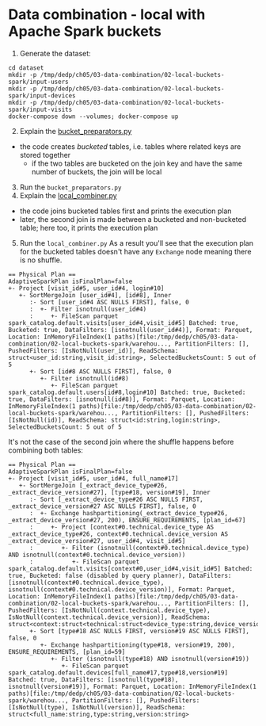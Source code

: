 # Data combination - local with Apache Spark buckets

1. Generate the dataset:
```
cd dataset
mkdir -p /tmp/dedp/ch05/03-data-combination/02-local-buckets-spark/input-users
mkdir -p /tmp/dedp/ch05/03-data-combination/02-local-buckets-spark/input-devices
mkdir -p /tmp/dedp/ch05/03-data-combination/02-local-buckets-spark/input-visits
docker-compose down --volumes; docker-compose up
```
2. Explain the [bucket_preparators.py](bucket_preparators.py)
* the code creates _bucketed_ tables, i.e. tables where related keys are stored together
  * if the two tables are bucketed on the join key and have the same number of buckets, the join will be local
3. Run the `bucket_preparators.py`
4. Explain the [local_combiner.py](local_combiner.py)
* the code joins bucketed tables first and prints the execution plan
* later, the second join is made between a bucketed and non-bucketed table; here too, it prints the execution plan
5. Run the `local_combiner.py`
As a result you'll see that the execution plan for the bucketed tables doesn't have any `Exchange` node 
meaning there is no shuffle. 
```
== Physical Plan ==
AdaptiveSparkPlan isFinalPlan=false
+- Project [visit_id#5, user_id#4, login#10]
   +- SortMergeJoin [user_id#4], [id#8], Inner
      :- Sort [user_id#4 ASC NULLS FIRST], false, 0
      :  +- Filter isnotnull(user_id#4)
      :     +- FileScan parquet spark_catalog.default.visits[user_id#4,visit_id#5] Batched: true, Bucketed: true, DataFilters: [isnotnull(user_id#4)], Format: Parquet, Location: InMemoryFileIndex(1 paths)[file:/tmp/dedp/ch05/03-data-combination/02-local-buckets-spark/warehou..., PartitionFilters: [], PushedFilters: [IsNotNull(user_id)], ReadSchema: struct<user_id:string,visit_id:string>, SelectedBucketsCount: 5 out of 5
      +- Sort [id#8 ASC NULLS FIRST], false, 0
         +- Filter isnotnull(id#8)
            +- FileScan parquet spark_catalog.default.users[id#8,login#10] Batched: true, Bucketed: true, DataFilters: [isnotnull(id#8)], Format: Parquet, Location: InMemoryFileIndex(1 paths)[file:/tmp/dedp/ch05/03-data-combination/02-local-buckets-spark/warehou..., PartitionFilters: [], PushedFilters: [IsNotNull(id)], ReadSchema: struct<id:string,login:string>, SelectedBucketsCount: 5 out of 5
```

It's not the case of the second join where the shuffle happens before combining both tables:
```
== Physical Plan ==
AdaptiveSparkPlan isFinalPlan=false
+- Project [visit_id#5, user_id#4, full_name#17]
   +- SortMergeJoin [_extract_device_type#26, _extract_device_version#27], [type#18, version#19], Inner
      :- Sort [_extract_device_type#26 ASC NULLS FIRST, _extract_device_version#27 ASC NULLS FIRST], false, 0
      :  +- Exchange hashpartitioning(_extract_device_type#26, _extract_device_version#27, 200), ENSURE_REQUIREMENTS, [plan_id=67]
      :     +- Project [context#0.technical.device_type AS _extract_device_type#26, context#0.technical.device_version AS _extract_device_version#27, user_id#4, visit_id#5]
      :        +- Filter (isnotnull(context#0.technical.device_type) AND isnotnull(context#0.technical.device_version))
      :           +- FileScan parquet spark_catalog.default.visits[context#0,user_id#4,visit_id#5] Batched: true, Bucketed: false (disabled by query planner), DataFilters: [isnotnull(context#0.technical.device_type), isnotnull(context#0.technical.device_version)], Format: Parquet, Location: InMemoryFileIndex(1 paths)[file:/tmp/dedp/ch05/03-data-combination/02-local-buckets-spark/warehou..., PartitionFilters: [], PushedFilters: [IsNotNull(context.technical.device_type), IsNotNull(context.technical.device_version)], ReadSchema: struct<context:struct<technical:struct<device_type:string,device_version:string>>,user_id:string,...
      +- Sort [type#18 ASC NULLS FIRST, version#19 ASC NULLS FIRST], false, 0
         +- Exchange hashpartitioning(type#18, version#19, 200), ENSURE_REQUIREMENTS, [plan_id=59]
            +- Filter (isnotnull(type#18) AND isnotnull(version#19))
               +- FileScan parquet spark_catalog.default.devices[full_name#17,type#18,version#19] Batched: true, DataFilters: [isnotnull(type#18), isnotnull(version#19)], Format: Parquet, Location: InMemoryFileIndex(1 paths)[file:/tmp/dedp/ch05/03-data-combination/02-local-buckets-spark/warehou..., PartitionFilters: [], PushedFilters: [IsNotNull(type), IsNotNull(version)], ReadSchema: struct<full_name:string,type:string,version:string>
```
